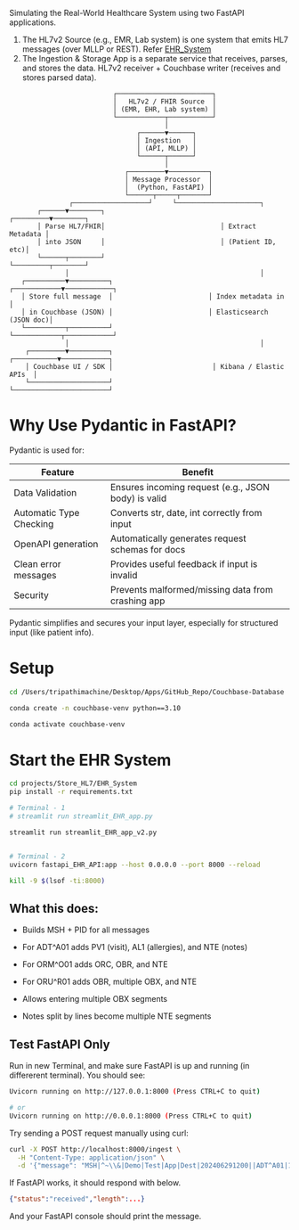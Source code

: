 Simulating the Real-World Healthcare System using two FastAPI applications.

1. The HL7v2 Source (e.g., EMR, Lab system) is one system that emits HL7 messages (over MLLP or REST). 
   Refer [EHR_System](/Couchbase-Database/projects/Store_HL7/EHR_System/)
2. The Ingestion & Storage App is a separate service that receives, parses, and stores the data.
    HL7v2 receiver + Couchbase writer (receives and stores parsed data).



```plaintext
                          ┌────────────────────────┐
                          │   HL7v2 / FHIR Source  │
                          │ (EMR, EHR, Lab system) │
                          └────────────┬───────────┘
                                       │
                                ┌──────▼──────┐
                                │ Ingestion   │
                                │ (API, MLLP) │
                                └──────┬──────┘
                                       │
                             ┌─────────▼──────────┐
                             │ Message Processor  │
                             │  (Python, FastAPI) │
                             └──────┬─────┬───────┘
               ┌───────────────────┘     └─────────────────────┐
       ┌──────▼────────┐                             ┌─────────▼────────┐
       │ Parse HL7/FHIR│                             │ Extract Metadata │
       │ into JSON     │                             │ (Patient ID, etc)│
       └──────┬────────┘                             └─────────┬────────┘
              │                                                │
   ┌──────────▼──────────┐                        ┌────────────▼────────────┐
   │ Store full message  │                        │ Index metadata in       │
   │ in Couchbase (JSON) │                        │ Elasticsearch (JSON doc)│
   └──────────┬──────────┘                        └────────────┬────────────┘
              │                                                │
    ┌─────────▼──────────┐                         ┌───────────▼────────────┐
    │ Couchbase UI / SDK │                         │ Kibana / Elastic APIs  │
    └────────────────────┘                         └────────────────────────┘

```

# Why Use Pydantic in FastAPI?
Pydantic is used for:

|Feature|	Benefit|
|--|--|
|Data Validation|	Ensures incoming request (e.g., JSON body) is valid|
|Automatic Type Checking|	Converts str, date, int correctly from input|
|OpenAPI generation|	Automatically generates request schemas for docs|
|Clean error messages|	Provides useful feedback if input is invalid|
|Security|	Prevents malformed/missing data from crashing app|

Pydantic simplifies and secures your input layer, especially for structured input (like patient info).

# Setup
```bash
cd /Users/tripathimachine/Desktop/Apps/GitHub_Repo/Couchbase-Database

conda create -n couchbase-venv python==3.10

conda activate couchbase-venv
```

# Start the EHR System
```bash
cd projects/Store_HL7/EHR_System
pip install -r requirements.txt

# Terminal - 1
# streamlit run streamlit_EHR_app.py

streamlit run streamlit_EHR_app_v2.py


# Terminal - 2
uvicorn fastapi_EHR_API:app --host 0.0.0.0 --port 8000 --reload

kill -9 $(lsof -ti:8000)
```

## What this does:
* Builds MSH + PID for all messages

* For ADT^A01 adds PV1 (visit), AL1 (allergies), and NTE (notes)

* For ORM^O01 adds ORC, OBR, and NTE

* For ORU^R01 adds OBR, multiple OBX, and NTE

* Allows entering multiple OBX segments

* Notes split by lines become multiple NTE segments

## Test FastAPI Only
Run in new Terminal, and make sure FastAPI is up and running (in differerent terminal). You should see:
```bash
Uvicorn running on http://127.0.0.1:8000 (Press CTRL+C to quit)

# or
Uvicorn running on http://0.0.0.1:8000 (Press CTRL+C to quit)
```

Try sending a POST request manually using curl:
```bash
curl -X POST http://localhost:8000/ingest \
  -H "Content-Type: application/json" \
  -d '{"message": "MSH|^~\\&|Demo|Test|App|Dest|202406291200||ADT^A01|123|P|2.5\nPID|||12345||Doe^John||19900101|M|||"}'
```
If FastAPI works, it should respond with below.
```json
{"status":"received","length":...}
```
And your FastAPI console should print the message.


